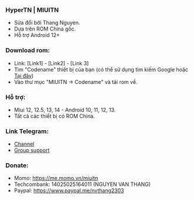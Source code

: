 ### HyperTN | MIUITN
- Sửa đổi bởi Thang Nguyen.
- Dựa trên ROM China gốc.
- Hỗ trợ Android 12+
### Download rom:
- Link: [Link1] - [Link2] - [Link 3]
- Tìm "Codename" thiết bị của bạn (có thể sử dụng tìm kiếm Google hoặc [Tại đây](https://xiaomiui.net/all-xiaomi-codenames-5137))
- Vào thư mục "MIUITN -> Codename" và tải rom về.

### Hỗ trợ:
- Miui 12, 12.5, 13, 14 - Android 10, 11, 12, 13.
- Tất cả các thiết bị có ROM China.

### Link Telegram: 
- [Channel](http://t.me/MiuiTNChannel)
- [Group support](http://t.me/MiuiTNGroup)
  
### Donate:
- Momo: https://me.momo.vn/miuitn
- Techcombank: 14025025164011 (NGUYEN VAN THANG)
- Paypal: https://www.paypal.me/nvthang2303

